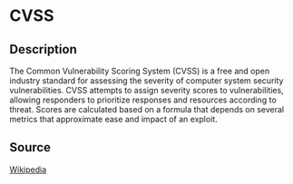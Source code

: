 # CVSS

## Description

The Common Vulnerability Scoring System (CVSS) is a free and open industry standard for assessing the severity of computer system security vulnerabilities. CVSS attempts to assign severity scores to vulnerabilities, allowing responders to prioritize responses and resources according to threat. Scores are calculated based on a formula that depends on several metrics that approximate ease and impact of an exploit.

## Source

[Wikipedia](https://en.wikipedia.org/wiki/Common_Vulnerability_Scoring_System)
